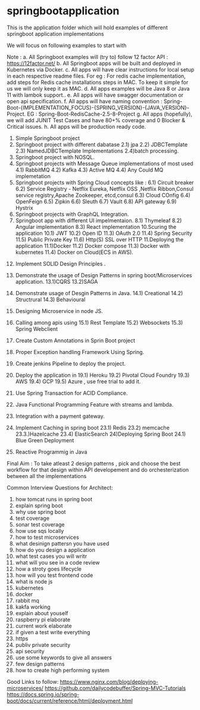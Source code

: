 # springbootapplication
This is the application folder which will hold examples of different springboot application implementations

We will focus on following examples to start with 

Note : 
    a. All Springboot examples will (try to) follow 12 factor API : https://12factor.net/
    b. All Springboot apps will be built and deployed in Kubernetes via Docker.
    c. All apps will have clear instructions for local setup in each respective readme files. For eg : For redis cache implementation, add steps for Redis cache installations steps in MAC. To keep it simple for us we will only keep it as MAC.
    d. All apps examples will be Java 8 or Java 11 with lambok support..
    e. All apps will have swagger documentation or open api specification.
    f. All apps will have naming convention : Spring-Boot-{IMPLEMENTATION_FOCUS}-{SPRING_VERSION}-{JAVA_VERSION}-Project. EG : Spring-Boot-RedisCache-2.5-8-Project
    g. All apps (hopefully), we will add JUNIT Test Cases and have 80+% coverage and 0 Blocker & Critical issues.
    h. All apps will be production ready code.

1. Simple Springboot project
2. Springboot project with different dabatase 
       2.1) jpa
       2.2) JDBCTemplate
       2.3) NamedJDBCTemplate Implementations
       2.4)batch processing.
3. Springboot project with NOSQL.
4. Springboot projects with Message Queue implementations of most used 
      4.1) RabbitMQ 
      4.2) Kafka 
      4.3) Active MQ 
      4.4) Any Could MQ implemetation
6. Springboot projects with Spring Cloud concepts like : 
        6.1) Circuit breaker
        6.2) Service Registry -  Netflix Eureka, Netflix OSS ,Netflix Ribbon,Consul service registry,Apache Zookeeper, etcd,consul
        6.3) Cloud COnfig 
        6.4) OpenFeign
        6.5) Zipkin
        6.6) Sleuth
        6.7) Vault
        6.8) API gateway
        6.9) Hystrix
8. Springboot projects with GraphQL Integration.
9. Springboot app with different UI impelmentaion.
       8.1) Thymeleaf 
       8.2) Angular implementation
       8.3) React implementation
10.Scuring the application
        10.1) JWT
        10.2) Open ID
        11.3) OAuth 2.0
        11.4) Spring Security
        11.5) Public Private Key
        11.6) Http(S) SSL over HTTP
11.Deploying the application
         11.1)Docker
         11.2) Docker compose
         11.3) Docker with kubernetes
         11.4) Docker on Cloud(ECS in AWS).
12) Implement SOLID Design Principles .
13) Demonstrate the usage of Design Patterns in spring boot/Microservices application.
         13.1)CQRS
         13.2)SAGA 

14) Demonstrate usage of Desgin Patterns in Java. 
          14.1) Creational
          14.2) Structrural
          14.3) Behavioural

15) Designing Microservice in node JS.
15) Calling among apis using 
          15.1) Rest Template
          15.2) Websockets
          15.3) Spring Webclient
16) Create Custom Annotations in Sprin Boot project 
17) Proper Exception handling Framework Using Spring.
18) Create jenkins Pipeline to deploy the project.
19) Deploy the application in 
     19.1) Heroku
     19.2) Pivotal Cloud Foundry
     19.3) AWS
     19.4) GCP
     19.5) Azure , use free trial to add it.
20) Use Spring Transaction for ACID Compliance.
21) Java Functional Programming Feature with streams and lambda.
22) Integration with a payment gateway.
23) Implement Caching in spring boot
    23.1) Redis
    23.2) memcache
    23.3.)Hazelcache
    23.4) ElasticSearch
24)Deploying Spring Boot
    24.1) Blue Green Deployment
25) Reactive Programmig in Java
        

Final Aim : To take atleast 2 design patterns , pick and choose the best workflow for that design within API developement and do orchesterization between all the implementations

Common Interview Questions for Architect:
1. how tomcat runs in spring boot
2. explain spring boot
3. why use spring boot
4. test coverage
5. sonar test coverage
6. how use sqs locally
7. how to test microservices
8. what desinign pattersn you have used
9. how do you design a application
10. what test cases you will writr
11. what will you see in a code review
12. how a stroty goes lifecycle
13. how will you test frontend code
14. what is node js
15. kubernetes
16. docker
17. rabbit mq 
18. kakfa working
19. explain about youself
20. raspberry pi elaborate
21. current work elaborate
22. if given a test write everything
23. https
24. publiv private security
25. api security
26. use some keywords to give all answers
27. few design patterns 
28. how to create high performing system



Good Links to follow:
https://www.nginx.com/blog/deploying-microservices/
https://github.com/dailycodebuffer/Spring-MVC-Tutorials
https://docs.spring.io/spring-boot/docs/current/reference/html/deployment.html

